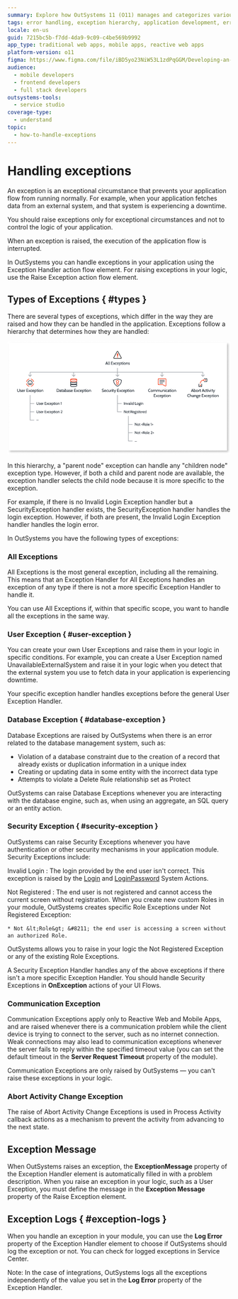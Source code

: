 ```yaml
---
summary: Explore how OutSystems 11 (O11) manages and categorizes various types of exceptions to enhance application error handling.
tags: error handling, exception hierarchy, application development, error management, application troubleshooting
locale: en-us
guid: 7215bc5b-f7dd-4da9-9c09-c4be569b9992
app_type: traditional web apps, mobile apps, reactive web apps
platform-version: o11
figma: https://www.figma.com/file/iBD5yo23NiW53L1zdPqGGM/Developing-an-Application?type=design&node-id=266%3A22&mode=design&t=GF97AOUqsRf9tsAh-1
audience:
  - mobile developers
  - frontend developers
  - full stack developers
outsystems-tools:
  - service studio
coverage-type:
  - understand
topic:
  - how-to-handle-exceptions
---
```


# Handling exceptions

An exception is an exceptional circumstance that prevents your application flow from running normally. For example, when your application fetches data from an external system, and that system is experiencing a downtime.

You should raise exceptions only for exceptional circumstances and not to control the logic of your application.

When an exception is raised, the execution of the application flow is interrupted.

In OutSystems you can handle exceptions in your application using the Exception Handler action flow element. For raising exceptions in your logic, use the Raise Exception action flow element.

## Types of Exceptions { #types }

There are several types of exceptions, which differ in the way they are raised and how they can be handled in the application. Exceptions follow a hierarchy that determines how they are handled:

![Diagram showing the hierarchy of exceptions in OutSystems, with parent and children node exceptions](images/exception-types.png "Exception Hierarchy in OutSystems")

In this hierarchy, a "parent node" exception can handle any "children node" exception type. However, if both a child and parent node are available, the exception handler selects the child node because it is more specific to the exception.

For example, if there is no Invalid Login Exception handler but a SecurityException handler exists, the SecurityException handler handles the login exception. However, if both are present, the Invalid Login Exception handler handles the login error.

In OutSystems you have the following types of exceptions:

### All Exceptions

All Exceptions is the most general exception, including all the remaining. This means that an Exception Handler for All Exceptions handles an exception of any type if there is not a more specific Exception Handler to handle it.

You can use All Exceptions if, within that specific scope, you want to handle all the exceptions in the same way.

### User Exception { #user-exception }

You can create your own User Exceptions and raise them in your logic in specific conditions. For example, you can create a User Exception named UnavailableExternalSystem and raise it in your logic when you detect that the external system you use to fetch data in your application is experiencing downtime.

Your specific exception handler handles exceptions before the general User Exception Handler.

### Database Exception { #database-exception }

Database Exceptions are raised by OutSystems when there is an error related to the database management system, such as:

* Violation of a database constraint due to the creation of a record that already exists or duplication information in a unique index
* Creating or updating data in some entity with the incorrect data type
* Attempts to violate a Delete Rule relationship set as Protect

OutSystems can raise Database Exceptions whenever you are interacting with the database engine, such as, when using an aggregate, an SQL query or an entity action.

### Security Exception { #security-exception }

OutSystems can raise Security Exceptions whenever you have authentication or other security mechanisms in your application module. Security Exceptions include:

Invalid Login
:   The login provided by the end user isn't correct. This exception is raised by the [Login](../../ref/apis/auto/system-actions.final.md#Login) and [LoginPassword](../../ref/apis/auto/system-actions.final.md#LoginPassword) System Actions.

Not Registered
:   The end user is not registered and cannot access the current screen without registration. When you create new custom Roles in your module, OutSystems creates specific Role Exceptions under Not Registered Exception:

    * Not &lt;Role&gt; &#8211; the end user is accessing a screen without an authorized Role. 

OutSystems allows you to raise in your logic the Not Registered Exception or any of the existing Role Exceptions.

A Security Exception Handler handles any of the above exceptions if there isn't a more specific Exception Handler. You should handle Security Exceptions in **OnException** actions of your UI Flows.

### Communication Exception

Communication Exceptions apply only to Reactive Web and Mobile Apps, and are raised whenever there is a communication problem while the client device is trying to connect to the server, such as no internet connection. Weak connections may also lead to communication exceptions whenever the server fails to reply within the specified timeout value (you can set the default timeout in the **Server Request Timeout** property of the module).

Communication Exceptions are only raised by OutSystems — you can't raise these exceptions in your logic.

### Abort Activity Change Exception

The raise of Abort Activity Change Exceptions is used in Process Activity callback actions as a mechanism to prevent the activity from advancing to the next state.

## Exception Message

When OutSystems raises an exception, the **ExceptionMessage** property of the Exception Handler element is automatically filled in with a problem description. When you raise an exception in your logic, such as a User Exception, you must define the message in the **Exception Message** property of the Raise Exception element.

## Exception Logs { #exception-logs }

When you handle an exception in your module, you can use the **Log Error** property of the Exception Handler element to choose if OutSystems should log the exception or not. You can check for logged exceptions in Service Center.

Note: In the case of integrations, OutSystems logs all the exceptions independently of the value you set in the **Log Error** property of the Exception Handler.
